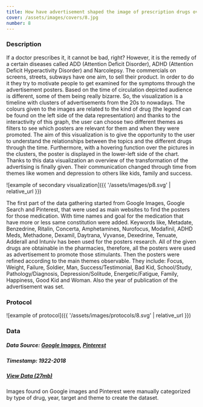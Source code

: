 ```yaml
---
title: How have advertisement shaped the image of prescription drugs over time?
cover: /assets/images/covers/8.jpg
number: 8
---
```

### Description
If a doctor prescribes it, it cannot be bad, right? However, it is the remedy of a certain diseases called ADD (Attention Deficit Disorder), ADHD (Attention Deficit Hyperactivity Disorder) and Narcolepsy. The commercials on screens, streets, subways have one aim, to sell their product. In order to do it they try to motivate people to get examined for the symptoms through the advertisement posters. Based on the time of circulation depicted audience is different, some of them being really bizarre. So, the visualization is a timeline with clusters of advertisements from the 20s to nowadays. The colours given to the images are related to the kind of drug (the legend can be found on the left side of the data representation) and thanks to the interactivity of this graph, the user can choose two different themes as filters to see which posters are relevant for them and when they were promoted. The aim of this visualization is to give the opportunity to the user to understand the relationships between the topics and the different drugs through the time. Furthermore, with a hovering function over the pictures in the clusters, the poster is displayed in the lower-left side of the chart. Thanks to this data visualization an overview of the transformation of the advertising is finally given. Their communication changed through time from themes like women and depression to others like kids, family and success. 

![example of secondary visualization]({{ '/assets/images/p8.svg' | relative_url }})

The first part of the data gathering started from Google Images, Google Search and Pinterest, that were used as main websites to find the posters for those medication. With time names and goal for the medication that have more or less same constitution were added. Keywords like, Metadate, Benzedrine, Ritalin, Concerta, Amphetamines, Nurofocus, Modafinil, ADHD Meds, Methadone, Dexamil, Daytrana, Vyvanse, Dexedrine, Tenuate, Adderall and Intuniv has been used for the posters research. All of the given drugs are obtainable in the pharmacies, therefore, all the posters were used as advertisement to promote those stimulants. Then the posters were refined according to the main themes observable. They include: Focus, Weight, Failure, Soldier, Man, Success/Testimonial, Bad Kid, School/Study, Pathology/Diagnosis, Depression/Solitude, Energetic/Fatigue, Family, Happiness, Good Kid and Woman. Also the year of publication of the advertisement was set.

### Protocol
![example of protocol]({{ '/assets/images/protocols/8.svg' | relative_url }})


### Data
##### Data Source: [Google Images](https://images.google.com/), [Pinterest](https://pinterest.com/)
##### Timestamp: 1922-2018
##### [View Data (27mb)](/assets/data/Protocol_8/)
Images found on Google images and Pinterest were manually categorized by type of drug, year, target and theme to create the dataset.
